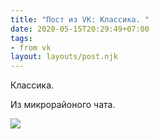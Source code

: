 ```yaml
---
title: "Пост из VK: Классика. "
date: 2020-05-15T20:29:49+07:00
tags:
- from vk
layout: layouts/post.njk
---
```

Классика. 

Из микрорайоного чата.

![](https://sun1-83.userapi.com/TOq6h3wP_2uTZdRUFyackKxzDK37vD2jo9gdRg/vsv3AVi6mQ4.jpg)